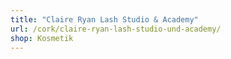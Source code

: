 ```yaml
---
title: "Claire Ryan Lash Studio & Academy"
url: /cork/claire-ryan-lash-studio-und-academy/
shop: Kosmetik
---
```

